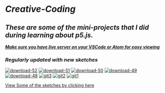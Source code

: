 # ***Creative-Coding***


## *These are some of the mini-projects that I did during learning about p5.js.*

<ins> ***Make sure you have live server on your VSCode or Atom for easy viewing*** </ins>

### *Regularly updated with new sketches*

<a href="https://ibb.co/ypVSNyN"><img src="https://i.ibb.co/Lrv50t0/download-52.png" alt="download-52" border="0"></a>
<a href="https://ibb.co/BPsYwpn"><img src="https://i.ibb.co/Ct0SWcP/download-51.png" alt="download-51" border="0"></a>
<a href="https://ibb.co/C2nchsq"><img src="https://i.ibb.co/FVBrgq9/download-50.png" alt="download-50" border="0"></a>
<a href="https://ibb.co/3CNXdj8"><img src="https://i.ibb.co/bKBhmCy/download-49.png" alt="download-49" border="0"></a>
<a href="https://ibb.co/Y07PFbp"><img src="https://i.ibb.co/XYZjrVS/download-48.png" alt="download-48" border="0"></a>
<a href="https://ibb.co/TR598M4"><img src="https://i.ibb.co/Gkjz2QW/git3.png" alt="git3" border="0"></a>
<a href="https://ibb.co/Y2vhznT"><img src="https://i.ibb.co/7v7KwMN/git2.png" alt="git2" border="0"></a>
<a href="https://ibb.co/42zQzJs"><img src="https://i.ibb.co/w7VvVYJ/git1.png" alt="git1" border="0"></a>

[View Some of the sketches by clicking here](https://www.youtube.com/watch?v=w_59Tq_chHQ)

